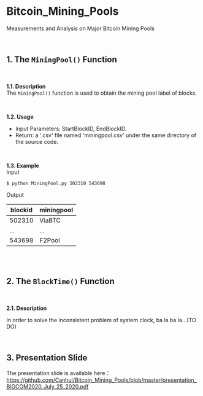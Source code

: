 # Bitcoin_Mining_Pools
Measurements and Analysis on Major Bitcoin Mining Pools

<br />

## 1. The `MiningPool()` Function

<br />

**1.1. Description**\
The `MiningPool()` function is used to obtain the mining pool label of blocks. 


<br />

**1.2. Usage**
- Input Parameters: StartBlockID, EndBlockID.
- Return: a '.csv' file named 'miningpool.csv' under the same directory of the source code. 

<br />

**1.3. Example**\
Input
```
$ python MiningPool.py 502310 543698
```



Output

| blockid | miningpool |
| ------ | ------ |
| 502310 | ViaBTC |
| ... | ... |
| 543698 | F2Pool |


<br />
<br />

## 2. The `BlockTime()` Function

<br />

**2.1. Description**

In order to solve the inconsistent problem of system clock, ba la ba la...(TO DO)

<br />

## 3. Presentation Slide
The presentation slide is available here： https://github.com/Canhui/Bitcoin_Mining_Pools/blob/master/presentation_BIGCOM2020_July_25_2020.pdf
